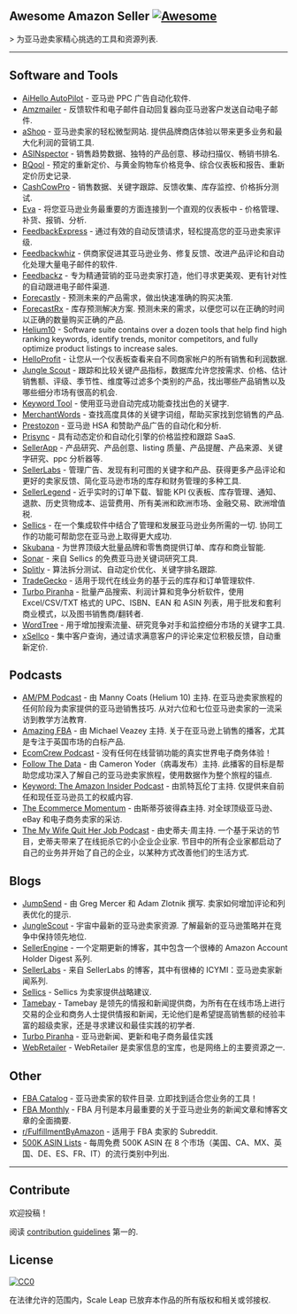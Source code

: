 <div class="github-widget" data-repo="ScaleLeap/awesome-amazon-seller"></div>

## Awesome Amazon Seller [![Awesome](https://awesome.re/badge.svg)](https://awesome.re)

&gt; 为亚马逊卖家精心挑选的工具和资源列表.



---

## Software and Tools

- [AiHello AutoPilot](https://www.aihello.com/) - 亚马逊 PPC 广告自动化软件.
- [Amzmailer](https://amzmailer.com/) - 反馈软件和电子邮件自动回复器向亚马逊客户发送自动电子邮件.
- [aShop](https://ashop.co)  - 亚马逊卖家的轻松微型网站. 提供品牌商店体验以带来更多业务和最大化利润的营销工具.
- [ASINspector](https://asinspector.com/) - 销售趋势数据、独特的产品创意、移动扫描仪、畅销书排名.
- [BQool](https://www.bqool.com/) - 预定的重新定价、与黄金购物车价格竞争、综合仪表板和报告、重新定价历史记录.
- [CashCowPro](https://www.cashcowpro.com/) - 销售数据、关键字跟踪、反馈收集、库存监控、价格拆分测试.
- [Eva](https://eva.guru/) - 将您亚马逊业务最重要的方面连接到一个直观的仪表板中 - 价格管理、补货、报销、分析.
- [FeedbackExpress](https://www.feedbackexpress.com/) - 通过有效的自动反馈请求，轻松提高您的亚马逊卖家评级.
- [Feedbackwhiz](https://www.feedbackwhiz.com/) - 供商家促进其亚马逊业务、修复反馈、改进产品评论和自动化处理大量电子邮件的软件.
- [Feedbackz](https://www.feedbackz.com/) - 专为精通营销的亚马逊卖家打造，他们寻求更美观、更有针对性的自动跟进电子邮件渠道.
- [Forecastly](https://www.forecast.ly/) - 预测未来的产品需求，做出快速准确的购买决策.
- [ForecastRx](https://www.forecastrx.com/)  - 库存预测解决方案. 预测未来的需求，以便您可以在正确的时间以正确的数量购买正确的产品.
- [Helium10](https://www.helium10.com/) - Software suite contains over a dozen tools that help find high ranking keywords, identify trends, monitor competitors, and fully optimize product listings to increase sales.
- [HelloProfit](https://helloprofit.com/) - 让您从一个仪表板查看来自不同商家帐户的所有销售和利润数据.
- [Jungle Scout](https://www.junglescout.com/) - 跟踪和比较关键产品指标，数据库允许您按需求、价格、估计销售额、评级、季节性、维度等过滤多个类别的产品，找出哪些产品销售以及哪些细分市场有很高的机会.
- [Keyword Tool](https://keywordtool.io/amazon) - 使用亚马逊自动完成功能查找出色的关键字.
- [MerchantWords](https://www.merchantwords.com/) - 查找高度具体的关键字词组，帮助买家找到您销售的产品.
- [Prestozon](https://prestozon.com/) - 亚马逊 HSA 和赞助产品广告的自动化和分析.
- [Prisync](https://prisync.com/) - 具有动态定价和自动化引擎的价格监控和跟踪 SaaS.
- [SellerApp](https://www.sellerapp.com/) - 产品研究、产品创意、listing 质量、产品提醒、产品来源、关键字研究、ppc 分析器等.
- [SellerLabs](https://www.sellerlabs.com/tools/) - 管理广告、发现有利可图的关键字和产品、获得更多产品评论和更好的卖家反馈、简化亚马逊市场的库存和财务管理的多种工具.
- [SellerLegend](https://sellerlegend.com/) - 近乎实时的订单下载、智能 KPI 仪表板、库存管理、通知、退款、历史货物成本、运营费用、所有美洲和欧洲市场、金融交易、欧洲增值税.
- [Sellics](https://sellics.com)  - 在一个集成软件中结合了管理和发展亚马逊业务所需的一切. 协同工作的功能可帮助您在亚马逊上取得更大成功.
- [Skubana](https://www.skubana.com/) - 为世界顶级大批量品牌和零售商提供订单、库存和商业智能.
- [Sonar](http://sonar-tool.com/) - 来自 Sellics 的免费亚马逊关键词研究工具.
- [Splitly](https://splitly.com/) - 算法拆分测试、自动定价优化、关键字排名跟踪.
- [TradeGecko](https://www.tradegecko.com/) - 适用于现代在线业务的基于云的库存和订单管理软件.
- [Turbo Piranha](https://www.turbopiranha.com/) - 批量产品搜索、利润计算和竞争分析软件，使用 Excel/CSV/TXT 格式的 UPC、ISBN、EAN 和 ASIN 列表，用于批发和套利商业模式，以及图书销售商/翻转者.
- [WordTree](https://www.wordtree.io/) - 用于增加搜索流量、研究竞争对手和监控细分市场的关键字工具.
- [xSellco](https://www.xsellco.com/) - 集中客户查询，通过请求满意客户的评论来定位积极反馈，自动重新定价.

## Podcasts

- [AM/PM Podcast](https://www.ampmpodcast.com/)  - 由 Manny Coats (Helium 10) 主持. 在亚马逊卖家旅程的任何阶段为卖家提供的亚马逊销售技巧. 从对六位和七位亚马逊卖家的一流采访到教学方法教育.
- [Amazing FBA](https://amazingfba.com/blog-podcast/)  - 由 Michael Veazey 主持. 关于在亚马逊上销售的播客，尤其是专注于英国市场的白标产品.
- [EcomCrew Podcast](https://www.ecomcrew.com/ecomcrew-podcast/) - 没有任何在线营销功能的真实世界电子商务体验！
- [Follow The Data](https://viral-launch.com/follow-the-data-amazon-fba-seller-podcast.html)  - 由 Cameron Yoder（病毒发布）主持. 此播客的目标是帮助您成功深入了解自己的亚马逊卖家旅程，使用数据作为整个旅程的锚点.
- [Keyword: The Amazon Insider Podcast](http://keywordpodcast.com/)  - 由凯特瓦伦丁主持. 仅提供来自前任和现任亚马逊员工的权威内容.
- [The Ecommerce Momentum](https://ecommercemomentum.com/)  - 由斯蒂芬彼得森主持. 对全球顶级亚马逊、eBay 和电子商务卖家的采访.
- [The My Wife Quit Her Job Podcast](https://mywifequitherjob.com/category/podcast/)  - 由史蒂夫·周主持. 一个基于采访的节目，史蒂夫带来了在线扼杀它的小企业企业家. 节目中的所有企业家都启动了自己的业务并开始了自己的企业，以某种方式改善他们的生活方式.

## Blogs

- [JumpSend](https://www.jumpsend.com/blog/)  - 由 Greg Mercer 和 Adam Zlotnik 撰写. 卖家如何增加评论和列表优化的提示.
- [JungleScout](https://www.junglescout.com/blog/)  - 宇宙中最新的亚马逊卖家资源. 了解最新的亚马逊策略并在竞争中保持领先地位.
- [SellerEngine](https://sellerengine.com/blog/) - 一个定期更新的博客，其中包含一个很棒的 Amazon Account Holder Digest 系列.
- [SellerLabs](https://www.sellerlabs.com/blog/) - 来自 SellerLabs 的博客，其中有很棒的 ICYMI：亚马逊卖家新闻系列.
- [Sellics](https://sellics.com/blog) - Sellics 为卖家提供战略建议.
- [Tamebay](https://tamebay.com/) - Tamebay 是领先的情报和新闻提供商，为所有在在线市场上进行交易的企业和商务人士提供情报和新闻，无论他们是希望提高销售额的经验丰富的超级卖家，还是寻求建议和最佳实践的初学者.
- [Turbo Piranha](https://www.turbopiranha.com/articles/) - 亚马逊新闻、更新和电子商务最佳实践
- [WebRetailer](https://www.webretailer.com/) - WebRetailer 是卖家信息的宝库，也是网络上的主要资源之一.

## Other

- [FBA Catalog](https://fbacatalog.com)  - 亚马逊卖家的软件目录. 立即找到适合您业务的工具！
- [FBA Monthly](https://fbamonthly.com) - FBA 月刊是本月最重要的关于亚马逊业务的新闻文章和博客文章的全面摘要.
- [r/FulfillmentByAmazon](https://www.reddit.com/r/FulfillmentByAmazon/) - 适用于 FBA 卖家的 Subreddit.
- [500K ASIN Lists](https://app.turbopiranha.com/Download/bestselleritems) - 每周免费 500K ASIN 在 8 个市场（美国、CA、MX、英国、DE、ES、FR、IT）的流行类别中列出.  

---

## Contribute

欢迎投稿！

阅读 [contribution guidelines](https://github.com/ScaleLeap/awesome-amazon-seller/blob/master/contributing.md) 第一的.

## License

[![CC0](https://mirrors.creativecommons.org/presskit/buttons/88x31/svg/cc-zero.svg)](http://creativecommons.org/publicdomain/zero/1.0)

在法律允许的范围内，Scale Leap 已放弃本作品的所有版权和相关或邻接权.
